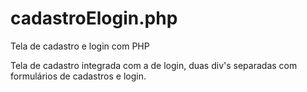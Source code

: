 # cadastroElogin.php
Tela de cadastro e login com PHP

Tela de cadastro integrada com a de login, duas div's separadas com formulários de cadastros e login.
